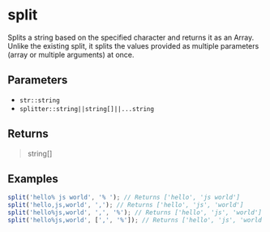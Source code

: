 # split <Badge type="tip" text="JavaScript" />

Splits a string based on the specified character and returns it as an Array. Unlike the existing split, it splits the values provided as multiple parameters (array or multiple arguments) at once.

## Parameters

- `str::string`
- `splitter::string||string[]||...string`

## Returns

> string[]

## Examples

```javascript
split('hello% js world', '% '); // Returns ['hello', 'js world']
split('hello,js,world', ','); // Returns ['hello', 'js', 'world']
split('hello%js,world', ',', '%'); // Returns ['hello', 'js', 'world']
split('hello%js,world', [',', '%']); // Returns ['hello', 'js', 'world']
```
